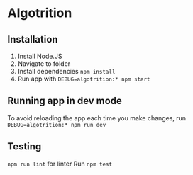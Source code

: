 # Algotrition

## Installation

1. Install Node.JS
2. Navigate to folder
3. Install dependencies `npm install`
4. Run app with `DEBUG=algotrition:* npm start`

## Running app in dev mode
To avoid reloading the app each time you make changes, run `DEBUG=algotrition:* npm run dev`

## Testing
`npm run lint` for linter
Run `npm test`
